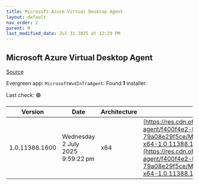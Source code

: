 ```yaml
---
title: Microsoft Azure Virtual Desktop Agent
layout: default
nav_order: 2
parent: M
last_modified_date: Jul 31 2025 at 12:29 PM
---
```


## Microsoft Azure Virtual Desktop Agent

[Source](https://learn.microsoft.com/en-us/azure/virtual-desktop/add-session-hosts-host-pool?tabs=portal%2Cgui#register-session-hosts-to-a-host-pool)

Evergreen app: `MicrosoftWvdInfraAgent`. Found **1** installer.

Last check: 🟢

| Version        | Date                             | Architecture | URI                                                                                                                                                                                                                                                                                                        |
| -------------- | -------------------------------- | ------------ | ---------------------------------------------------------------------------------------------------------------------------------------------------------------------------------------------------------------------------------------------------------------------------------------------------------- |
| 1.0.11388.1600 | Wednesday 2 July 2025 9:59:22 pm | x64          | [https://res.cdn.office.net/s01-remote-desktop-agent/f400f4e2-ba57-478a-9bdb-79a08e29f5ce/Microsoft.RDInfra.RDAgent.Installer-x64-1.0.11388.1600.msi](https://res.cdn.office.net/s01-remote-desktop-agent/f400f4e2-ba57-478a-9bdb-79a08e29f5ce/Microsoft.RDInfra.RDAgent.Installer-x64-1.0.11388.1600.msi) |
